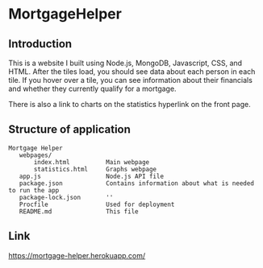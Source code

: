 # MortgageHelper

## Introduction
This is a website I built using Node.js, MongoDB, Javascript, CSS, and HTML. After the tiles load, you should see data about each person in each tile. If you hover over a tile, you can see information about their financials and whether they currently qualify for a mortgage.

There is also a link to charts on the statistics hyperlink on the front page.

## Structure of application
```
Mortgage Helper
   webpages/               
       index.html          Main webpage
       statistics.html     Graphs webpage
   app.js                  Node.js API file
   package.json            Contains information about what is needed to run the app
   package-lock.json       ''
   Procfile                Used for deployment
   README.md               This file
```

## Link
https://mortgage-helper.herokuapp.com/
